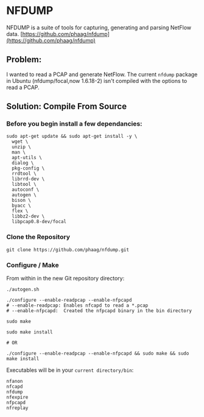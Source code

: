 # NFDUMP
NFDUMP is a suite of tools for capturing, generating and parsing NetFlow data. [https://github.com/phaag/nfdump](https://github.com/phaag/nfdump)

## Problem:
I wanted to read a PCAP and generate NetFlow. The current `nfdump` package in Ubuntu (nfdump/focal,now 1.6.18-2) isn't compiled with the options to read a PCAP.

## Solution: Compile From Source
### Before you begin install a few dependancies:
```
sudo apt-get update && sudo apt-get install -y \
  wget \
  unzip \
  man \
  apt-utils \
  dialog \
  pkg-config \
  rrdtool \
  librrd-dev \
  libtool \
  autoconf \
  autogen \
  bison \
  byacc \
  flex \
  libbz2-dev \
  libpcap0.8-dev/focal
```
  
### Clone the Repository
```
git clone https://github.com/phaag/nfdump.git
```
  
### Configure / Make
From within in the new Git repository directory:
```
./autogen.sh

./configure --enable-readpcap --enable-nfpcapd
# --enable-readpcap: Enables nfcapd to read a *.pcap
# --enable-nfpcapd:  Created the nfpcapd binary in the bin directory

sudo make

sudo make install

# OR

./configure --enable-readpcap --enable-nfpcapd && sudo make && sudo make install
```

Executables will be in your `current directory/bin`:
```
nfanon
nfcapd
nfdump
nfexpire
nfpcapd
nfreplay
```

